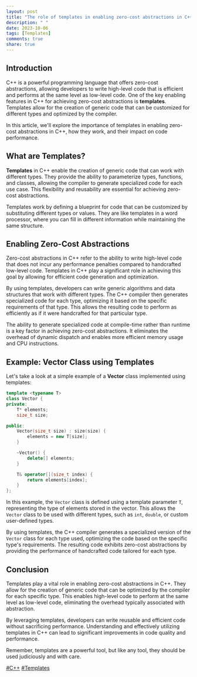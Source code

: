 ```yaml
---
layout: post
title: "The role of templates in enabling zero-cost abstractions in C++"
description: " "
date: 2023-10-06
tags: [Templates]
comments: true
share: true
---
```


## Introduction

C++ is a powerful programming language that offers zero-cost abstractions, allowing developers to write high-level code that is efficient and performs at the same level as low-level code. One of the key enabling features in C++ for achieving zero-cost abstractions is **templates**. Templates allow for the creation of generic code that can be customized for different types and optimized by the compiler.

In this article, we'll explore the importance of templates in enabling zero-cost abstractions in C++, how they work, and their impact on code performance.

## What are Templates?

**Templates** in C++ enable the creation of generic code that can work with different types. They provide the ability to parameterize types, functions, and classes, allowing the compiler to generate specialized code for each use case. This flexibility and reusability are essential for achieving zero-cost abstractions.

Templates work by defining a blueprint for code that can be customized by substituting different types or values. They are like templates in a word processor, where you can fill in different information while maintaining the same structure.

## Enabling Zero-Cost Abstractions

Zero-cost abstractions in C++ refer to the ability to write high-level code that does not incur any performance penalties compared to handcrafted low-level code. Templates in C++ play a significant role in achieving this goal by allowing for efficient code generation and optimization.

By using templates, developers can write generic algorithms and data structures that work with different types. The C++ compiler then generates specialized code for each type, optimizing it based on the specific requirements of that type. This allows the resulting code to perform as efficiently as if it were handcrafted for that particular type.

The ability to generate specialized code at compile-time rather than runtime is a key factor in achieving zero-cost abstractions. It eliminates the overhead of dynamic dispatch and enables more efficient memory usage and CPU instructions.

## Example: Vector Class using Templates

Let's take a look at a simple example of a **Vector** class implemented using templates:

```cpp
template <typename T>
class Vector {
private:
    T* elements;
    size_t size;

public:
    Vector(size_t size) : size(size) {
        elements = new T[size];
    }

    ~Vector() {
        delete[] elements;
    }

    T& operator[](size_t index) {
        return elements[index];
    }
};
```

In this example, the `Vector` class is defined using a template parameter `T`, representing the type of elements stored in the vector. This allows the `Vector` class to be used with different types, such as `int`, `double`, or custom user-defined types.

By using templates, the C++ compiler generates a specialized version of the `Vector` class for each type used, optimizing the code based on the specific type's requirements. The resulting code exhibits zero-cost abstractions by providing the performance of handcrafted code tailored for each type.

## Conclusion

Templates play a vital role in enabling zero-cost abstractions in C++. They allow for the creation of generic code that can be optimized by the compiler for each specific type. This enables high-level code to perform at the same level as low-level code, eliminating the overhead typically associated with abstraction.

By leveraging templates, developers can write reusable and efficient code without sacrificing performance. Understanding and effectively utilizing templates in C++ can lead to significant improvements in code quality and performance.

Remember, templates are a powerful tool, but like any tool, they should be used judiciously and with care.

[#C++](https://example.com/cpp) [#Templates](https://example.com/templates)